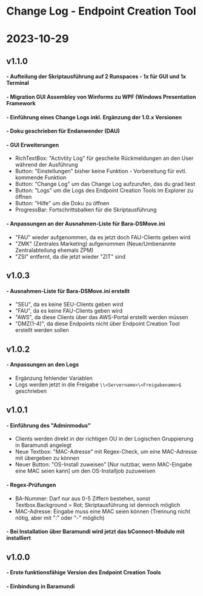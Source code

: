 # Change Log - Endpoint Creation Tool
# 2023-10-29


## v1.1.0
 #### - Aufteilung der Skriptausführung auf 2 Runspaces - 1x für GUI und 1x Terminal
 #### - Migration GUI Assembley von Winforms zu WPF (Windows Presentation Framework
 #### - Einführung eines Change Logs inkl. Ergänzung der 1.0.x Versionen
 #### - Doku geschrieben für Endanwender (DAU)
 #### - GUI Erweiterungen
 - RichTextBox: "Activtity Log" für gescheite Rückmeldungen an den User während der Ausführung
 - Button: "Einstellungen" bisher keine Funktion - Vorbereitung für evtl. kommende Funktion
 - Button: "Change Log" um das Change Log aufzurufen, das du grad liest
 - Button: "Logs" um die Logs des Endpoint Creation Tools im Explorer zu öffnen
 - Button: "Hilfe" um die Doku zu öffnen
 - ProgressBar: Fortschrittsbalken für die Skriptausführung 
 #### - Anpassungen an der Ausnahmen-Liste für Bara-DSMove.ini
 - "FAU" wieder aufgenommen, da es jetzt doch FAU-Clients geben wird
 - "ZMK" (Zentrales Marketing) aufgenommen (Neue/Umbenannte Zentralabteilung ehemals ZPM)
 - "ZSI" entfernt, da die jetzt wieder "ZIT" sind
 
## v1.0.3

#### - Ausnahmen-Liste für Bara-DSMove.ini erstellt
- "SEU", da es keine SEU-Clients geben wird
- "FAU", da es keine FAU-Clients geben wird
- "AWS", da diese Clients über das AWS-Portal erstellt werden müssen
- "DMZ(1-4)", da diese Endpoints nicht über Endpoint Creation Tool erstellt werden sollen

## v1.0.2

#### - Anpassungen an den Logs
- Ergänzung fehlender Variablen
- Logs werden jetzt in die Freigabe `\\<Servername>\<Freigabename>$` geschrieben

## v1.0.1

#### - Einführung des "Adminmodus"
- Clients werden direkt in der richtigen OU in der Logischen Gruppierung in Baramundi angelegt
- Neue Textbox:  "MAC-Adresse" mit Regex-Check, um eine MAC-Adresse mit übergeben zu können
- Neuer Button: "OS-Install zuweisen" [Nur nutzbar, wenn MAC-Eingabe eine MAC seien kann] um den OS-Installjob zuzuweisen
#### - Regex-Prüfungen
- BA-Nummer: Darf nur aus 0-5 Ziffern bestehen, sonst Textbox.Background = Rot; Skriptausführung ist dennoch möglich
- MAC-Adresse: Eingabe muss eine MAC seien können (Trennung nicht nötig, aber mit ":" oder "-" möglich)
#### - Bei Installation über Baramundi wird jetzt das bConnect-Module mit installiert

## v1.0.0

#### - Erste funktionsfähige Version des Endpoint Creation Tools
#### - Einbindung in Baramundi
